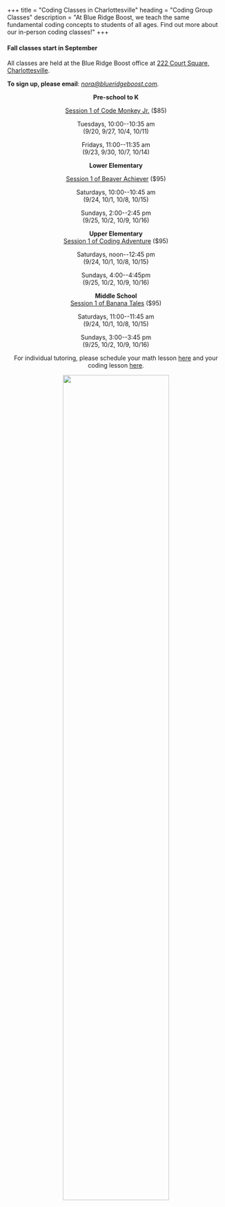 +++
title = "Coding Classes in Charlottesville"
heading = "Coding Group Classes"
description = "At Blue Ridge Boost, we teach the same fundamental coding concepts to students of all ages. Find out more about our in-person coding classes!"
+++

#### Fall classes start in September

<div class="hanging">All classes are held at the Blue Ridge Boost office at <a href="https://www.google.com/maps/place/222+Court+Square,+Charlottesville,+VA+22902/@38.0310664,-78.4791609,17z/data=!3m1!4b1!4m5!3m4!1s0x89b38627a3559ba7:0x8f9b07d311b4dd9b!8m2!3d38.0310622!4d-78.4769669">222 Court Square, Charlottesville</a>. </div>

**To sign up, please email**: <a href="mailto:nora@blueridgeboost.com"><em>nora@blueridgeboost.com</em></a>.

<div class="container">
<div class="row">
<div class="col-sm-4" align="center">
<b>Pre-school to K</b>

<a href="/preschool#session1">Session 1 of Code Monkey Jr.</a> ($85)<br>
<p>
Tuesdays, 10:00--10:35 am<Br>
(9/20, 9/27, 10/4, 10/11)
</p>
<p>
Fridays, 11:00--11:35 am <br>
(9/23, 9/30, 10/7, 10/14)</td>
</div>
<div class="col-sm-4" align="center">
<b>Lower Elementary</b>

<a href="/k2#session1">Session 1 of Beaver Achiever</a> ($95)<br>
<p>
Saturdays, 10:00--10:45 am<br>
(9/24, 10/1, 10/8, 10/15)
</p>
<p>
Sundays, 2:00--2:45 pm<br>
(9/25, 10/2, 10/9, 10/16)
</p>
</div>
</div>
<p></p>
<div class="row">
<div class="col-sm-4" align="center">
<b>Upper Elementary</b><br>
<a href="/upper_elementary#session1">Session 1 of Coding Adventure</a> ($95)
<p>
Saturdays, noon--12:45 pm<br>
(9/24, 10/1, 10/8, 10/15)
</p>
<p>
Sundays, 4:00--4:45pm<br>
(9/25, 10/2, 10/9, 10/16)<Br>
</div>
<div class="col-sm-4" align="center">
<b>Middle School</b><br>
<a href="/python_ms#session1">Session 1 of Banana Tales</a> ($95)<br>
<p>
Saturdays, 11:00--11:45 am<br>
(9/24, 10/1, 10/8, 10/15)
</p>
<p>
Sundays, 3:00--3:45 pm<br>
(9/25, 10/2, 10/9, 10/16)
</div>
</div>

<div class="row">
<div class="col-sm-8" align="center">

For individual tutoring, please schedule your math lesson [here](/mathtutoring) and your coding lesson [here](/cstutoring).
</p>
<p>
<img src="/images/coding.png" width=70%">
</div>
</div>

</div>
<p>
</p>



